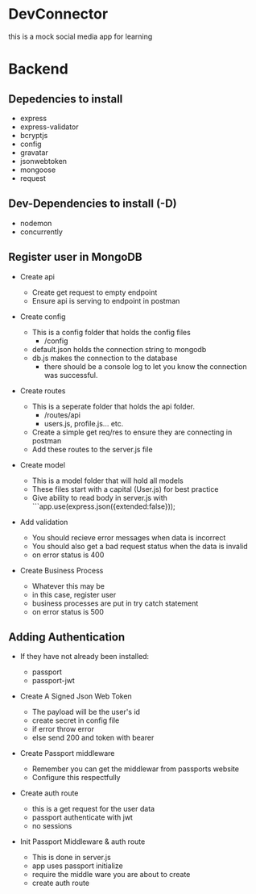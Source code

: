# DevConnector

this is a mock social media app for learning

# Backend

## Depedencies to install

- express
- express-validator
- bcryptjs
- config
- gravatar
- jsonwebtoken
- mongoose
- request

## Dev-Dependencies to install (-D)

- nodemon
- concurrently

## Register user in MongoDB

- Create api

  - Create get request to empty endpoint
  - Ensure api is serving to endpoint in postman

- Create config

  - This is a config folder that holds the config files
    - /config
  - default.json holds the connection string to mongodb
  - db.js makes the connection to the database
    - there should be a console log to let you know the connection was successful.

- Create routes

  - This is a seperate folder that holds the api folder.
    - /routes/api
    - users.js, profile.js... etc.
  - Create a simple get req/res to ensure they are connecting in postman
  - Add these routes to the server.js file

- Create model

  - This is a model folder that will hold all models
  - These files start with a capital (User.js) for best practice
  - Give ability to read body in server.js with ```app.use(express.json({extended:false}));

- Add validation

  - You should recieve error messages when data is incorrect
  - You should also get a bad request status when the data is invalid
  - on error status is 400

- Create Business Process
  - Whatever this may be
  - in this case, register user
  - business processes are put in try catch statement
  - on error status is 500

## Adding Authentication

- If they have not already been installed:

  - passport
  - passport-jwt

- Create A Signed Json Web Token

  - The payload will be the user's id
  - create secret in config file
  - if error throw error
  - else send 200 and token with bearer

- Create Passport middleware

  - Remember you can get the middlewar from passports website
  - Configure this respectfully

- Create auth route

  - this is a get request for the user data
  - passport authenticate with jwt
  - no sessions

- Init Passport Middleware & auth route

  - This is done in server.js
  - app uses passport initialize
  - require the middle ware you are about to create
  - create auth route
